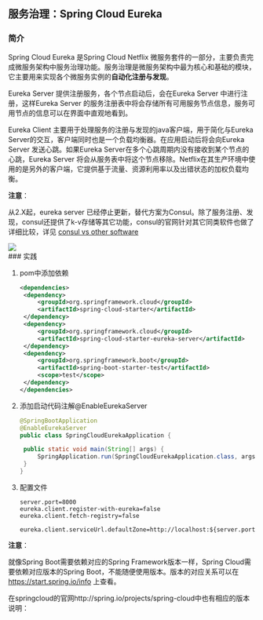 ## 服务治理：Spring Cloud Eureka

### 简介

Spring Cloud Eureka 是Spring Cloud Netflix 微服务套件的一部分，主要负责完成微服务架构中服务治理功能。服务治理是微服务架构中最为核心和基础的模块，它主要用来实现各个微服务实例的**自动化注册与发现**。

Eureka Server 提供注册服务，各个节点启动后，会在Eureka Server 中进行注册，这样Eureka Server 的服务注册表中将会存储所有可用服务节点信息，服务可用节点的信息可以在界面中直观地看到。

Eureka Client 主要用于处理服务的注册与发现的java客户端，用于简化与Eureka Server的交互，客户端同时也是一个负载均衡器。在应用启动后将会向Eureka Server 发送心跳。如果Eureka Server在多个心跳周期内没有接收到某个节点的心跳，Eureka Server 将会从服务表中将这个节点移除。Netflix在其生产环境中使用的是另外的客户端，它提供基于流量、资源利用率以及出错状态的加权负载均衡。

**注意**：

从2.X起，eureka server 已经停止更新，替代方案为Consul。除了服务注册、发现，consul还提供了k-v存储等其它功能，consul的官网针对其它同类软件也做了详细比较，详见 [consul vs other software](https://www.consul.io/intro/vs/index.html)

<div>
    <image src="../res/img/eureka-architecture-overview.png"></image>
</div>
### 实践

1. pom中添加依赖

   ```xml
   <dependencies>
   	<dependency>
   		<groupId>org.springframework.cloud</groupId>
   		<artifactId>spring-cloud-starter</artifactId>
   	</dependency>
   	<dependency>
   		<groupId>org.springframework.cloud</groupId>
   		<artifactId>spring-cloud-starter-eureka-server</artifactId>
   	</dependency>
   	<dependency>
   		<groupId>org.springframework.boot</groupId>
   		<artifactId>spring-boot-starter-test</artifactId>
   		<scope>test</scope>
   	</dependency>
   </dependencies>
   ```

2. 添加启动代码注解@EnableEurekaServer

   ```java
   @SpringBootApplication
   @EnableEurekaServer
   public class SpringCloudEurekaApplication {
   
   	public static void main(String[] args) {
   		SpringApplication.run(SpringCloudEurekaApplication.class, args);
   	}
   }
   ```

3. 配置文件

   ```
   server.port=8000
   eureka.client.register-with-eureka=false
   eureka.client.fetch-registry=false
   
   eureka.client.serviceUrl.defaultZone=http://localhost:${server.port}/eureka/
   ```

**注意**：

就像Spring Boot需要依赖对应的Spring Framework版本一样，Spring Cloud需要依赖对应版本的Spring Boot，不能随便使用版本。版本的对应关系可以在 <https://start.spring.io/info> 上查看。

在springcloud的官网http://spring.io/projects/spring-cloud中也有相应的版本说明：